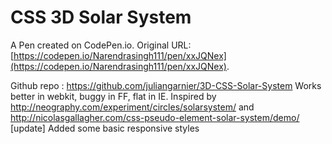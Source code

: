 # CSS 3D Solar System

A Pen created on CodePen.io. Original URL: [https://codepen.io/Narendrasingh111/pen/xxJQNex](https://codepen.io/Narendrasingh111/pen/xxJQNex).

Github repo : https://github.com/juliangarnier/3D-CSS-Solar-System
Works better in webkit, buggy in FF, flat in IE. 
Inspired by http://neography.com/experiment/circles/solarsystem/ and http://nicolasgallagher.com/css-pseudo-element-solar-system/demo/
[update] Added some basic responsive styles
